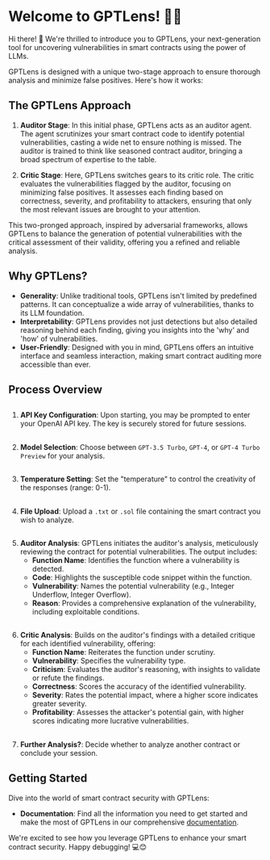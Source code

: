 # Welcome to GPTLens! 🚀🤖

Hi there! 👋 We're thrilled to introduce you to GPTLens, your next-generation tool for uncovering vulnerabilities in smart contracts using the power of LLMs.

GPTLens is designed with a unique two-stage approach to ensure thorough analysis and minimize false positives. Here's how it works:

## The GPTLens Approach

1. **Auditor Stage**: In this initial phase, GPTLens acts as an auditor agent. The agent scrutinizes your smart contract code to identify potential vulnerabilities, casting a wide net to ensure nothing is missed. The auditor is trained to think like seasoned contract auditor, bringing a broad spectrum of expertise to the table.

2. **Critic Stage**: Here, GPTLens switches gears to its critic role. The critic evaluates the vulnerabilities flagged by the auditor, focusing on minimizing false positives. It assesses each finding based on correctness, severity, and profitability to attackers, ensuring that only the most relevant issues are brought to your attention.

This two-pronged approach, inspired by adversarial frameworks, allows GPTLens to balance the generation of potential vulnerabilities with the critical assessment of their validity, offering you a refined and reliable analysis.

## Why GPTLens?

- **Generality**: Unlike traditional tools, GPTLens isn't limited by predefined patterns. It can conceptualize a wide array of vulnerabilities, thanks to its LLM foundation.
- **Interpretability**: GPTLens provides not just detections but also detailed reasoning behind each finding, giving you insights into the 'why' and 'how' of vulnerabilities.
- **User-Friendly**: Designed with you in mind, GPTLens offers an intuitive interface and seamless interaction, making smart contract auditing more accessible than ever.

## Process Overview
##
1. **API Key Configuration**: Upon starting, you may be prompted to enter your OpenAI API key. The key is securely stored for future sessions.
##
2. **Model Selection**: Choose between `GPT-3.5 Turbo`, `GPT-4`, or `GPT-4 Turbo Preview` for your analysis.
##
3. **Temperature Setting**: Set the "temperature" to control the creativity of the responses (range: 0-1).
##
4. **File Upload**: Upload a `.txt` or `.sol` file containing the smart contract you wish to analyze.
##
5. **Auditor Analysis**: GPTLens initiates the auditor's analysis, meticulously reviewing the contract for potential vulnerabilities. The output includes:
   - **Function Name**: Identifies the function where a vulnerability is detected.
   - **Code**: Highlights the susceptible code snippet within the function.
   - **Vulnerability**: Names the potential vulnerability (e.g., Integer Underflow, Integer Overflow).
   - **Reason**: Provides a comprehensive explanation of the vulnerability, including exploitable conditions.
##
6. **Critic Analysis**: Builds on the auditor's findings with a detailed critique for each identified vulnerability, offering:
   - **Function Name**: Reiterates the function under scrutiny.
   - **Vulnerability**: Specifies the vulnerability type.
   - **Criticism**: Evaluates the auditor's reasoning, with insights to validate or refute the findings.
   - **Correctness**: Scores the accuracy of the identified vulnerability.
   - **Severity**: Rates the potential impact, where a higher score indicates greater severity.
   - **Profitability**: Assesses the attacker's potential gain, with higher scores indicating more lucrative vulnerabilities.
##
7. **Further Analysis?**: Decide whether to analyze another contract or conclude your session.
##
## Getting Started

Dive into the world of smart contract security with GPTLens:

- **Documentation**: Find all the information you need to get started and make the most of GPTLens in our comprehensive [documentation](https://github.com/git-disl/GPTLens/tree/main).

We're excited to see how you leverage GPTLens to enhance your smart contract security. Happy debugging! 💻😊